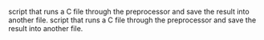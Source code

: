  script that runs a C file through the preprocessor and save the result into another file.
script that runs a C file through the preprocessor and save the result into another file.
